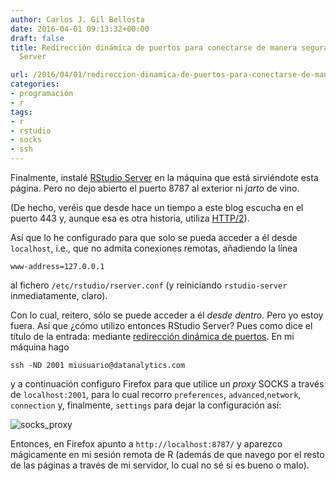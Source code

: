 ```yaml
---
author: Carlos J. Gil Bellosta
date: 2016-04-01 09:13:32+00:00
draft: false
title: Redirección dinámica de puertos para conectarse de manera segura con RStudio
  Server

url: /2016/04/01/redireccion-dinamica-de-puertos-para-conectarse-de-manera-segura-con-rstudio-server/
categories:
- programación
- r
tags:
- r
- rstudio
- socks
- ssh
---
```


Finalmente, instalé [RStudio Server](https://www.rstudio.com/products/rstudio/) en la máquina que está sirviéndote esta página. Pero no dejo abierto el puerto 8787 al exterior ni _jarto_ de vino.

(De hecho, veréis que desde hace un tiempo a este blog escucha en el puerto 443 y, aunque esa es otra historia, utiliza [HTTP/2](https://http2.github.io/)).

Así que lo he configurado para que solo se pueda acceder a él desde `localhost`, i.e., que no admita conexiones remotas, añadiendo la línea

`www-address=127.0.0.1`

al fichero `/etc/rstudio/rserver.conf` (y reiniciando `rstudio-server` inmediatamente, claro).

Con lo cual, reitero, sólo se puede acceder a él _desde dentro_. Pero yo estoy fuera. Así que
¿cómo utilizo entonces RStudio Server? Pues como dice el título de la entrada: mediante [redirección dinámica de puertos](https://es.wikipedia.org/wiki/Redirecci%C3%B3n_de_puertos#Redirecci.C3.B3n_din.C3.A1mica_de_puertos). En mi máquina hago

`ssh -ND 2001 miusuario@datanalytics.com`

y a continuación configuro Firefox para que utilice un _proxy_ SOCKS a través de `localhost:2001`, para lo cual recorro `preferences`, `advanced`,`network`, `connection` y, finalmente, `settings` para dejar la configuración así:

![socks_proxy](/wp-uploads/2016/03/socks_proxy.png#center)

Entonces, en Firefox apunto a `http://localhost:8787/` y aparezco mágicamente en mi sesión remota de R (además de que navego por el resto de las páginas a través de mi servidor, lo cual no sé si es bueno o malo).
